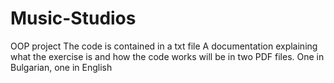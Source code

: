 # Music-Studios
OOP project
The code is contained in a txt file
A documentation explaining what the exercise is and how the code works will be in two PDF files. One in Bulgarian, one in English
